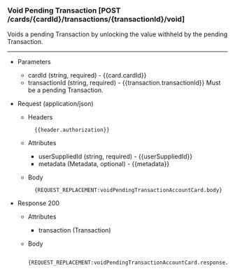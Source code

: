 ### Void Pending Transaction [POST /cards/{cardId}/transactions/{transactionId}/void]
Voids a pending Transaction by unlocking the value withheld by the pending Transaction.

---
+ Parameters
    + cardId (string, required) - {{card.cardId}}
    + transactionId (string, required) - {{transaction.transactionId}} Must be a pending Transaction.

+ Request (application/json)
    + Headers
    
            {{header.authorization}}
            
    + Attributes
        + userSuppliedId (string, required) - {{userSuppliedId}} 
        + metadata (Metadata, optional) - {{metadata}}
    
    + Body 
            
            {REQUEST_REPLACEMENT:voidPendingTransactionAccountCard.body}
    
+ Response 200
    + Attributes
        + transaction (Transaction)
        
    + Body

            {REQUEST_REPLACEMENT:voidPendingTransactionAccountCard.response.body}

